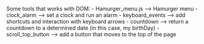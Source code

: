Some tools that works with DOM:
    - Hamurger_menu.js --> Hamurger menu 
    - clock_alarm --> set a clock and run an alarm
    - keyboard_events --> add shortcuts and interaction with keyboard arrows
    - countdown --> return a countdown to a determined date (in this case, my birthDay)
    - scroll_top_button --> add a button that moves to the top of the page 